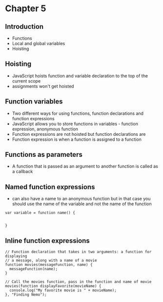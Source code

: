 # Chapter 5

## Introduction
- Functions
- Local and global variables
- Hoisting

## Hoisting
- JavaScript hoists function and variable declaration to the top of the current scope
- assignments won't get hoisted

## Function variables
- Two different ways for using functions, function declarations and function expressions
- JavaScript allows you to store functions in variables - function expression, anonymous function
- Function expressions are not hoisted but function declarations are
- Function expression is when a function is assigned to a function

## Functions as parameters
- A function that is passed as an argument to another function is called as a
  callback

## Named function expressions
- can also have a name to an anonymous function but in that case you should use
 the name of the variable and not the name of the function
 ```
 var variable = function name() {


 }
 ```
## Inline function expressions
 ```
 // Function declaration that takes in two arguments: a function for displaying
 // a message, along with a name of a movie
 function movies(messageFunction, name) {
   messageFunction(name);
 }

 // Call the movies function, pass in the function and name of movie
 movies(function displayFavorite(movieName) {
   console.log("My favorite movie is " + movieName);
 }, "Finding Nemo");
 ```

